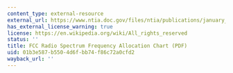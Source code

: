 ```yaml
---
content_type: external-resource
external_url: https://www.ntia.doc.gov/files/ntia/publications/january_2016_spectrum_wall_chart.pdf
has_external_license_warning: true
license: https://en.wikipedia.org/wiki/All_rights_reserved
status: ''
title: FCC Radio Spectrum Frequency Allocation Chart (PDF)
uid: 01b3e587-b550-4d6f-bb74-f86c72a0cfd2
wayback_url: ''
---
```

